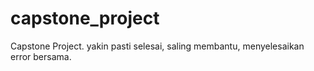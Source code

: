 # capstone_project
Capstone Project. yakin pasti selesai, saling membantu, menyelesaikan error bersama.
